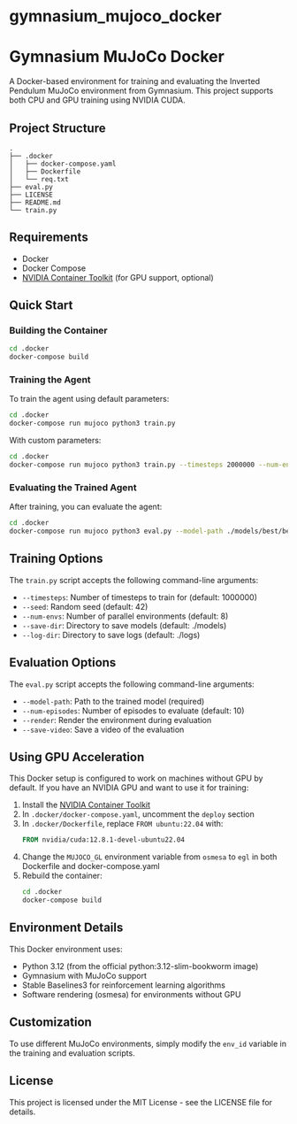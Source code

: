 # gymnasium_mujoco_docker

# Gymnasium MuJoCo Docker

A Docker-based environment for training and evaluating the Inverted Pendulum MuJoCo environment from Gymnasium. This project supports both CPU and GPU training using NVIDIA CUDA.

## Project Structure

```
.
├── .docker
│   ├── docker-compose.yaml
│   ├── Dockerfile
│   └── req.txt
├── eval.py
├── LICENSE
├── README.md
└── train.py
```

## Requirements

- Docker
- Docker Compose
- [NVIDIA Container Toolkit](https://github.com/NVIDIA/nvidia-docker) (for GPU support, optional)

## Quick Start

### Building the Container

```bash
cd .docker
docker-compose build
```

### Training the Agent

To train the agent using default parameters:

```bash
cd .docker
docker-compose run mujoco python3 train.py
```

With custom parameters:

```bash
cd .docker
docker-compose run mujoco python3 train.py --timesteps 2000000 --num-envs 4
```

### Evaluating the Trained Agent

After training, you can evaluate the agent:

```bash
cd .docker
docker-compose run mujoco python3 eval.py --model-path ./models/best/best_model.zip --num-episodes 10
```


## Training Options

The `train.py` script accepts the following command-line arguments:

- `--timesteps`: Number of timesteps to train for (default: 1000000)
- `--seed`: Random seed (default: 42)
- `--num-envs`: Number of parallel environments (default: 8)
- `--save-dir`: Directory to save models (default: ./models)
- `--log-dir`: Directory to save logs (default: ./logs)

## Evaluation Options

The `eval.py` script accepts the following command-line arguments:

- `--model-path`: Path to the trained model (required)
- `--num-episodes`: Number of episodes to evaluate (default: 10)
- `--render`: Render the environment during evaluation
- `--save-video`: Save a video of the evaluation

## Using GPU Acceleration

This Docker setup is configured to work on machines without GPU by default. If you have an NVIDIA GPU and want to use it for training:

1. Install the [NVIDIA Container Toolkit](https://github.com/NVIDIA/nvidia-docker)
2. In `.docker/docker-compose.yaml`, uncomment the `deploy` section
3. In `.docker/Dockerfile`, replace `FROM ubuntu:22.04` with:
   ```dockerfile
   FROM nvidia/cuda:12.8.1-devel-ubuntu22.04
   ```
4. Change the `MUJOCO_GL` environment variable from `osmesa` to `egl` in both Dockerfile and docker-compose.yaml
5. Rebuild the container:
   ```bash
   cd .docker
   docker-compose build
   ```

## Environment Details

This Docker environment uses:
- Python 3.12 (from the official python:3.12-slim-bookworm image)
- Gymnasium with MuJoCo support
- Stable Baselines3 for reinforcement learning algorithms
- Software rendering (osmesa) for environments without GPU

## Customization

To use different MuJoCo environments, simply modify the `env_id` variable in the training and evaluation scripts.

## License

This project is licensed under the MIT License - see the LICENSE file for details.